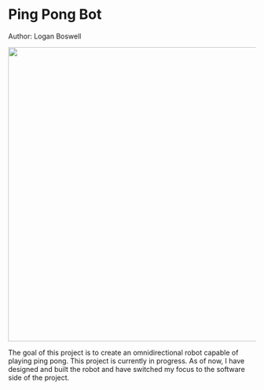 # Ping Pong Bot

Author: Logan Boswell

<p align="center">
  <img src="https://github.com/user-attachments/assets/a7aee549-336c-4669-861f-273883a709e7" width="600"/>
</p>

The goal of this project is to create an omnidirectional robot capable of playing ping pong. This project is currently in progress. As of now, I have designed and built the robot and have switched my focus to the software side of the project.